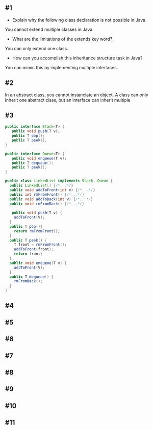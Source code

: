 ## #1
- Explain why the following class declaration is not possible in Java.

You cannot extend multiple classes in Java.
- What are the limitations of the extends key word?

You can only extend one class.
- How can you accomplish this inheritance structure task in Java?

You can mimic this by implementing multiple interfaces.

## #2
In an abstract class, you cannot instanciate an object. A class can only inherit one abstract class, but an interface can inherit multiple 

## #3

```Java
public interface Stack<T> {
   public void push(T v);
   public T pop();
   public T peek();
}

public interface Queue<T> {
   public void enqueue(T v);
   public T dequeue();
   public T peek();
}

public class LinkedList implements Stack, Queue {
  public LinkedList() {/*...*/}
  public void addToFront(int v) {/*...*/}
  public int rmFromFront() {/*...*/}
  public void addToBack(int v) {/*...*/}
  public void rmFromBack() {/*...*/}
  
   public void push(T v) {
    addToFront(V);
  }
  public T pop(){
    return rmFromFront();
  }
  public T peek() {
    T front = rmFromFront();
    addToFront(front);
    return front;
  }
  public void enqueue(T v) {
    addToFront(V);
  }
  public T dequeue() {
    rmFromBack();
  }
}
```
## #4

## #5

## #6

## #7

## #8

## #9

## #10

## #11

